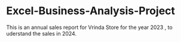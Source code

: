 # Excel-Business-Analysis-Project
This is an annual sales report for Vrinda Store for the year 2023 , to uderstand the sales in 2024.
